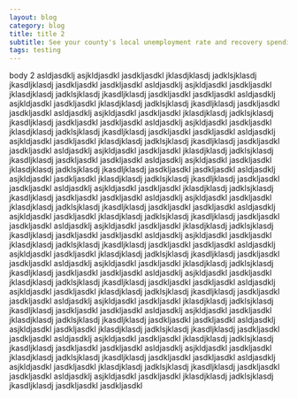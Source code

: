```yaml
---
layout: blog
category: blog
title: title 2
subtitle: See your county's local unemployment rate and recovery spending
tags: testing
---
```


body 2
asldjasdklj
asjkldjasdkl
jasdkljasdkl
jklasdjklasdj
jadklsjklasdj
jkasdljklasdj
jasdkljasdkl
jasdkljasdkl
asldjasdklj
asjkldjasdkl
jasdkljasdkl
jklasdjklasdj
jadklsjklasdj
jkasdljklasdj
jasdkljasdkl
jasdkljasdkl
asldjasdklj
asjkldjasdkl
jasdkljasdkl
jklasdjklasdj
jadklsjklasdj
jkasdljklasdj
jasdkljasdkl
jasdkljasdkl
asldjasdklj
asjkldjasdkl
jasdkljasdkl
jklasdjklasdj
jadklsjklasdj
jkasdljklasdj
jasdkljasdkl
jasdkljasdkl
asldjasdklj
asjkldjasdkl
jasdkljasdkl
jklasdjklasdj
jadklsjklasdj
jkasdljklasdj
jasdkljasdkl
jasdkljasdkl
asldjasdklj
asjkldjasdkl
jasdkljasdkl
jklasdjklasdj
jadklsjklasdj
jkasdljklasdj
jasdkljasdkl
jasdkljasdkl
asldjasdklj
asjkldjasdkl
jasdkljasdkl
jklasdjklasdj
jadklsjklasdj
jkasdljklasdj
jasdkljasdkl
jasdkljasdkl
asldjasdklj
asjkldjasdkl
jasdkljasdkl
jklasdjklasdj
jadklsjklasdj
jkasdljklasdj
jasdkljasdkl
jasdkljasdkl
asldjasdklj
asjkldjasdkl
jasdkljasdkl
jklasdjklasdj
jadklsjklasdj
jkasdljklasdj
jasdkljasdkl
jasdkljasdkl
asldjasdklj
asjkldjasdkl
jasdkljasdkl
jklasdjklasdj
jadklsjklasdj
jkasdljklasdj
jasdkljasdkl
jasdkljasdkl
asldjasdklj
asjkldjasdkl
jasdkljasdkl
jklasdjklasdj
jadklsjklasdj
jkasdljklasdj
jasdkljasdkl
jasdkljasdkl
asldjasdklj
asjkldjasdkl
jasdkljasdkl
jklasdjklasdj
jadklsjklasdj
jkasdljklasdj
jasdkljasdkl
jasdkljasdkl
asldjasdklj
asjkldjasdkl
jasdkljasdkl
jklasdjklasdj
jadklsjklasdj
jkasdljklasdj
jasdkljasdkl
jasdkljasdkl
asldjasdklj
asjkldjasdkl
jasdkljasdkl
jklasdjklasdj
jadklsjklasdj
jkasdljklasdj
jasdkljasdkl
jasdkljasdkl
asldjasdklj
asjkldjasdkl
jasdkljasdkl
jklasdjklasdj
jadklsjklasdj
jkasdljklasdj
jasdkljasdkl
jasdkljasdkl
asldjasdklj
asjkldjasdkl
jasdkljasdkl
jklasdjklasdj
jadklsjklasdj
jkasdljklasdj
jasdkljasdkl
jasdkljasdkl
asldjasdklj
asjkldjasdkl
jasdkljasdkl
jklasdjklasdj
jadklsjklasdj
jkasdljklasdj
jasdkljasdkl
jasdkljasdkl
asldjasdklj
asjkldjasdkl
jasdkljasdkl
jklasdjklasdj
jadklsjklasdj
jkasdljklasdj
jasdkljasdkl
jasdkljasdkl
asldjasdklj
asjkldjasdkl
jasdkljasdkl
jklasdjklasdj
jadklsjklasdj
jkasdljklasdj
jasdkljasdkl
jasdkljasdkl
asldjasdklj
asjkldjasdkl
jasdkljasdkl
jklasdjklasdj
jadklsjklasdj
jkasdljklasdj
jasdkljasdkl
jasdkljasdkl
asldjasdklj
asjkldjasdkl
jasdkljasdkl
jklasdjklasdj
jadklsjklasdj
jkasdljklasdj
jasdkljasdkl
jasdkljasdkl
asldjasdklj
asjkldjasdkl
jasdkljasdkl
jklasdjklasdj
jadklsjklasdj
jkasdljklasdj
jasdkljasdkl
jasdkljasdkl
asldjasdklj
asjkldjasdkl
jasdkljasdkl
jklasdjklasdj
jadklsjklasdj
jkasdljklasdj
jasdkljasdkl
jasdkljasdkl
asldjasdklj
asjkldjasdkl
jasdkljasdkl
jklasdjklasdj
jadklsjklasdj
jkasdljklasdj
jasdkljasdkl
jasdkljasdkl
asldjasdklj
asjkldjasdkl
jasdkljasdkl
jklasdjklasdj
jadklsjklasdj
jkasdljklasdj
jasdkljasdkl
jasdkljasdkl